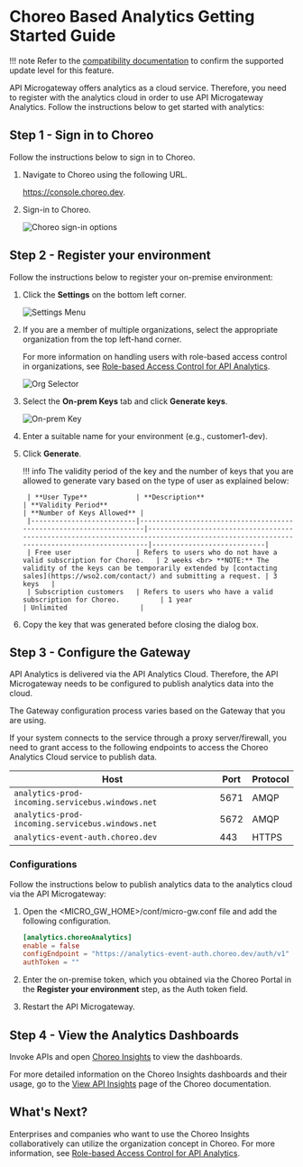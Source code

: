 # Choreo Based Analytics Getting Started Guide

!!! note
    Refer to the [compatibility documentation]({{base_path}}/faqs/#compatibility) to confirm the supported update level for this feature.

API Microgateway offers analytics as a cloud service. Therefore, you need to register with the analytics cloud in order to use API Microgateway Analytics. Follow the instructions below to get started with analytics:

## Step 1 - Sign in to Choreo

Follow the instructions below to sign in to Choreo.

1. Navigate to Choreo using the following URL.

      <a href="https://console.choreo.dev/?apianalytics=true?utm_source=apim_docs">https://console.choreo.dev</a>.

2. Sign-in to Choreo.

      ![Choreo sign-in options]({{base_path}}/assets/img/how-tos/analytics/choreo-based-analytics/sign-in-choreo.png)

## Step 2 - Register your environment

Follow the instructions below to register your on-premise environment:

1. Click the **Settings** on the bottom left corner.

    ![Settings Menu]({{base_path}}/assets/img/how-tos/analytics/choreo-based-analytics/settings-menu.png)

2. If you are a member of multiple organizations, select the appropriate organization from the top left-hand corner.

    For more information on handling users with role-based access control in organizations, see [Role-based Access Control for API Analytics]({{base_path}}/how-tos/analytics/choreo-based-analytics/role-based-access-control).

    ![Org Selector]({{base_path}}/assets/img/how-tos/analytics/choreo-based-analytics/organization-selector.png)

3. Select the **On-prem Keys** tab and click **Generate keys**.

    ![On-prem Key]({{base_path}}/assets/img/how-tos/analytics/choreo-based-analytics/on-prem-key.png)

4. Enter a suitable name for your environment (e.g., customer1-dev).

5. Click **Generate**.

    !!! info
        The validity period of the key and the number of keys that you are allowed to generate vary based on the type of user as explained below:

        | **User Type**            | **Description**                                                    | **Validity Period**                                                                                                                  | **Number of Keys Allowed** |
        |--------------------------|--------------------------------------------------------------------|--------------------------------------------------------------------------------------------------------------------------------------|----------------------------|
        | Free user                | Refers to users who do not have a valid subscription for Choreo.   | 2 weeks <br> **NOTE:** The validity of the keys can be temporarily extended by [contacting sales](https://wso2.com/contact/) and submitting a request. | 3 keys   |
        | Subscription customers   | Refers to users who have a valid subscription for Choreo.          | 1 year                                                                                                                               | Unlimited                  |

6. Copy the key that was generated before closing the dialog box.

## Step 3 - Configure the Gateway

API Analytics is delivered via the API Analytics Cloud. Therefore, the API Microgateway needs to be configured to publish analytics data into the cloud.

The Gateway configuration process varies based on the Gateway that you are using.

If your system connects to the service through a proxy server/firewall, you need to grant access to the following endpoints to access the Choreo Analytics Cloud service to publish data.

| Host                                             | Port | Protocol |
|--------------------------------------------------|------|----------|
| `analytics-prod-incoming.servicebus.windows.net` | 5671 | AMQP     |
| `analytics-prod-incoming.servicebus.windows.net` | 5672 | AMQP     |
| `analytics-event-auth.choreo.dev`                | 443  | HTTPS    |

### Configurations

Follow the instructions below to publish analytics data to the analytics cloud via the API Microgateway:

1. Open the &lt;MICRO\_GW\_HOME&gt;/conf/micro-gw.conf file and add the following configuration.

    ```toml
    [analytics.choreoAnalytics]
    enable = false
    configEndpoint = "https://analytics-event-auth.choreo.dev/auth/v1"
    authToken = ""
    ```

2. Enter the on-premise token, which you obtained via the Choreo Portal in the **Register your environment** step, as the Auth token field.

3. Restart the API Microgateway.

## Step 4 - View the Analytics Dashboards

Invoke APIs and open <a href="https://console.choreo.dev/insights/overview">Choreo Insights</a> to view the dashboards.

For more detailed information on the Choreo Insights dashboards and their usage, go to the [View API Insights](https://wso2.com/choreo/docs/insights/view-api-insights/) page of the Choreo documentation.

## What's Next?

Enterprises and companies who want to use the Choreo Insights collaboratively can utilize the organization concept in Choreo. For more information, see [Role-based Access Control for API Analytics]({{base_path}}/how-tos/analytics/choreo-based-analytics/role-based-access-control).